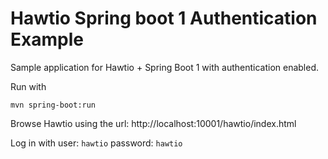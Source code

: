 # Hawtio Spring boot 1 Authentication Example

Sample application for Hawtio + Spring Boot 1 with authentication enabled.

Run with

    mvn spring-boot:run

Browse Hawtio using the url: http://localhost:10001/hawtio/index.html

Log in with user: `hawtio` password: `hawtio`
